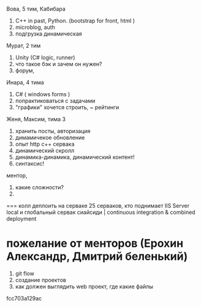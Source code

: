 Вова, 5 тим, Кабибара
1. C++ in past, Python. (bootstrap for front, html  )
2. microblog, auth
3. подгрузка динамическая

Мурат, 2 тим
1. Unity (C# logic, runner)
2. что такое бэк и зачем он нужен?
3. форум,

Инара, 4 тима
1. C# ( windows forms )
2. попрактиковаться с задачами
3. "графики" хочется строить, ~ рейтинги


Женя, Максим, тима 3
1. хранить посты, авторизация
2. димамичекое обновление
3. опыт http с++ сервака
4. динамический скролл
5. динамика-динамика, динамический контент!
6. синтаксис!

ментор,
1. какие сложности?
2.

=== колл
деплоить на серваке
25 серваков, кто поднимает
IIS Server local и глобальный сервак
сиайсиди | continuous integration & combined deployment

пожелание от менторов (Ерохин Александр, Дмитрий беленький)
======
1. git flow
2. создание проектов
3. как должен выглядить web проект, где какие файлы

fcc703a129ac

